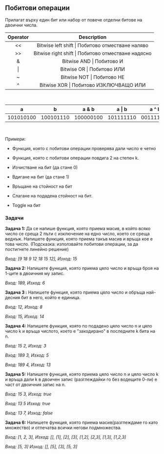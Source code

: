 
## Побитови операции
Прилагат върху един бит или набор от повече отделни битове на двоични числа.

|  Operator      |   Description                                       |   
|  :---:         |     :---:                                           |
|   <<           | Bitwise left shift \| Побитово отместване наляво    |
|   >>           | Bitwise right shift \| Побитово отместване надясно  |
|   &            | Bitwise AND \| Побитово И                           |     
|   \|           | Bitwise OR  \| Побитово ИЛИ                         |
|   ~            | Bitwise NOT \| Побитово НЕ                          |
|   ^            | Bitwise XOR \| Побитово ИЗКЛЮЧВАЩО ИЛИ              |

<br />

|   a       |   b       |  a & b     |  a \| b    |   a ^ b     |   a << 2   |   a >> 2    |    ~a       |    ~b       |
| :---:     | :---:     |  :---:     |  :---:     |  :---:      |   :---:    |   :---:     |   :---:     |   :---:     |
| 101010100 | 100101110 | 100000100  | 101111110  |  001111010  |  101010000 |  001010101  |  010101011  |  011010001  |

<br />

Примери:

 - Функция, която с побитови операции проверява дали число е четно
 - Функция, която с побитови операции повдига 2 на степен k.

 - Изчистване на бит (да стане 0)
 - Вдигане на бит (да стане 1)
 - Връщане на стойност на бит
 - Слагане на подадена стойност на бит.
 - Toggle на бит

<h3>Задачи</h3>

**Задача 1:** Да се напише функция, която приема масив, в който всяко число се среща 2 пъти с изключение на едно число, което се среща веднъж.
Напишете функция, която приема такъв масив и връща кое е това число.
(Подсказка: използвайте побитови операции, за да постигнете линейно решение)

*Вход: [9 18 9 12 18 15 12], Изход: 15*

**Задача 2:** Напишете функция, която приема цяло число и връща броя на 1-ците в двоичния му запис.

*Вход: 189,  Изход: 6*

**Задача 3 :** Напишете функция, която приема цяло число и обръща най-десния бит в него, който е единица.

*Вход: 12, Изход: 8*

*Вход: 15, Изход: 14*

**Задача 4:** Напишете функция, която по подадено цяло число n и цяло число k и връща числото, което е "закодирано" в последните k бита на n.

*Вход: 15 2, Изход: 3*

*Вход: 189 3, Изход: 5*

*Вход: 189 4, Изход: 13*

**Задача 5:** Напишете функция, която приема цяло число n и цяло число k и връща дали k в двоичен запис (разглеждайки го без водещите 0-ли) е част от двоичния запис на n.

*Вход: 15 3, Изход: true*

*Вход: 13 5 Изход: true*

*Вход: 13 7, Изход: false*

**Задача 6:** Напишете функция, която приема масив(разглеждаме го като множество) и отпечатва всички негови подмножества.

*Вход: [1, 2, 3], Изход: [], [1], [2], [3], [1,2], [2,3], [1,3], [1,2,3]*

*Вход: [5, 3] Изход: [], [5], [3], [5, 3]*

